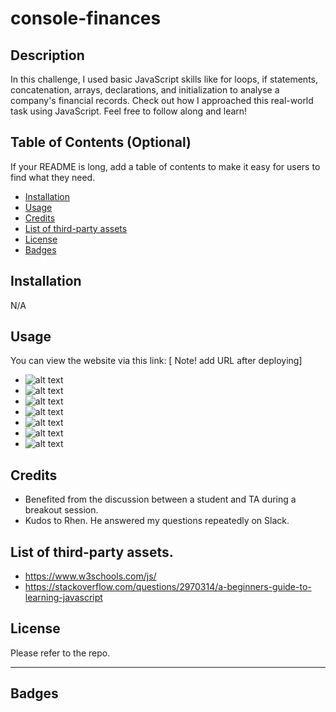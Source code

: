 # console-finances

## Description

In this challenge, I used basic JavaScript skills like for loops, if statements, concatenation, arrays, declarations, and initialization to analyse a company's financial records. Check out how I approached this real-world task using JavaScript. Feel free to follow along and learn!

## Table of Contents (Optional)

If your README is long, add a table of contents to make it easy for users to find what they need.

-   [Installation](#installation)
-   [Usage](#usage)
-   [Credits](#credits)
-   [List of third-party assets](#list-of-third-party-assets)
-   [License](#license)
-   [Badges](#badges)

## Installation

N/A

## Usage

You can view the website via this link: [ Note! add URL after deploying]

-   ![alt text](assets/images/index-html-file.png)
-   ![alt text](assets/images/solution-00.png)
-   ![alt text](assets/images/solution-001.png)
-   ![alt text](assets/images/solution-01.png)
-   ![alt text](assets/images/solution-02.png)
-   ![alt text](assets/images/solution-03.png)
-   ![alt text](assets/images/solution-04.png)

## Credits

-   Benefited from the discussion between a student and TA during a breakout session.
-   Kudos to Rhen. He answered my questions repeatedly on Slack.

## List of third-party assets.

-   https://www.w3schools.com/js/
-   https://stackoverflow.com/questions/2970314/a-beginners-guide-to-learning-javascript

## License

Please refer to the repo.

---

## Badges

[def]: https://img.shields.io/github/languages/top/nielsenjared/badmath
